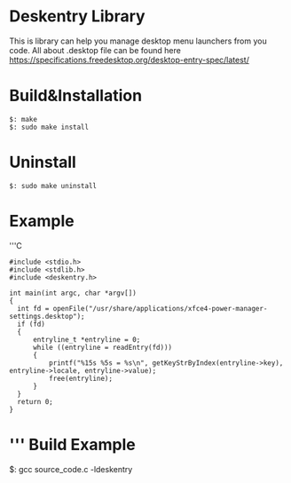Deskentry Library
==================

This is library can help you manage desktop menu launchers from you code.
All about .desktop file can be found here https://specifications.freedesktop.org/desktop-entry-spec/latest/

Build&Installation
==================

    $: make
    $: sudo make install

Uninstall
=========

    $: sudo make uninstall

Example
==================
'''C

    #include <stdio.h>
    #include <stdlib.h>
    #include <deskentry.h>

    int main(int argc, char *argv[])
    {
      int fd = openFile("/usr/share/applications/xfce4-power-manager-settings.desktop");
      if (fd)
      {
          entryline_t *entryline = 0;
          while ((entryline = readEntry(fd)))
          {
              printf("%15s %5s = %s\n", getKeyStrByIndex(entryline->key), entryline->locale, entryline->value);
              free(entryline);
          }
      }
      return 0;
    }
    
'''
Build Example
===================

$: gcc source_code.c -ldeskentry
